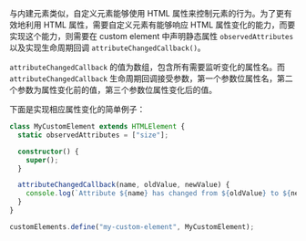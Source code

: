 与内建元素类似，自定义元素能够使用 HTML 属性来控制元素的行为。为了更有效地利用 HTML 属性，需要自定义元素有能够响应 HTML 属性变化的能力，而要实现这个能力，则需要在 custom element 中声明静态属性 `observedAttributes` 以及实现生命周期回调 `attributeChangedCallback()`。

`attributeChangedCallback` 的值为数组，包含所有需要监听变化的属性名。而 `attributeChangedCallback` 生命周期回调接受参数，第一个参数位属性名，第二个参数为属性变化前的值，第三个参数位属性变化后的值。

下面是实现相应属性变化的简单例子：

```ts
class MyCustomElement extends HTMLElement {
  static observedAttributes = ["size"];

  constructor() {
    super();
  }

  attributeChangedCallback(name, oldValue, newValue) {
    console.log(`Attribute ${name} has changed from ${oldValue} to ${newValue}.`);
  }
}

customElements.define("my-custom-element", MyCustomElement);
```